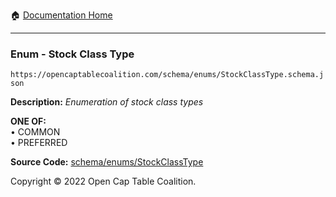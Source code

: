 :house: [Documentation Home](../../../README.md)

---

### Enum - Stock Class Type

`https://opencaptablecoalition.com/schema/enums/StockClassType.schema.json`

**Description:** _Enumeration of stock class types_

**ONE OF:**</br>&bull; COMMON </br>&bull; PREFERRED

**Source Code:** [schema/enums/StockClassType](../../../../../../../../schema/enums/StockClassType.schema.json)

Copyright © 2022 Open Cap Table Coalition.

